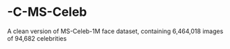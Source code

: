 # -C-MS-Celeb
A clean version of  MS-Celeb-1M face dataset, containing 6,464,018 images of 94,682 celebrities
